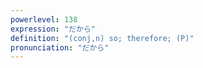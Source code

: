 ```yaml
---
powerlevel: 138
expression: "だから"
definition: "(conj,n) so; therefore; (P)"
pronunciation: "だから"
---
```


